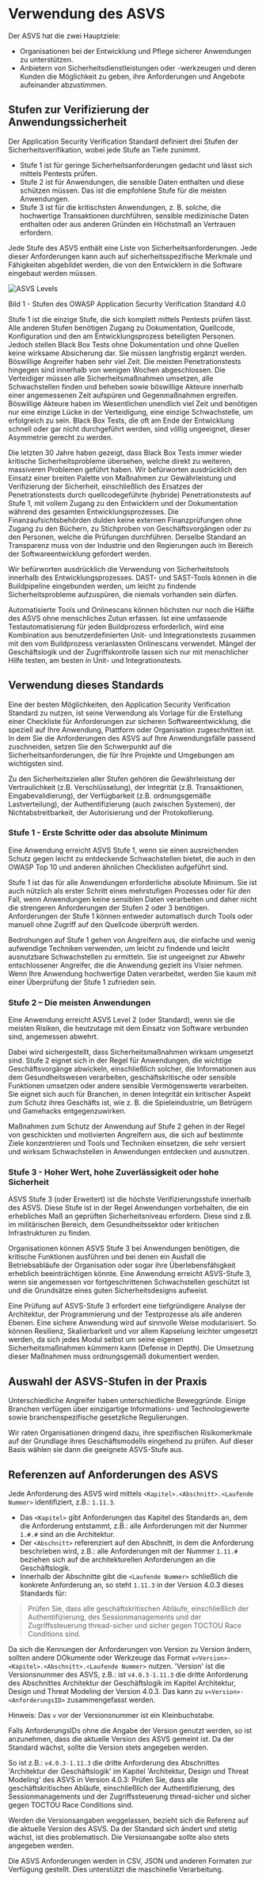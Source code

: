 # Verwendung des ASVS

Der ASVS hat die zwei Hauptziele:

* Organisationen bei der Entwicklung und Pflege sicherer Anwendungen zu unterstützen.
* Anbietern von Sicherheitsdienstleistungen oder -werkzeugen und deren Kunden die Möglichkeit zu geben, ihre Anforderungen und Angebote aufeinander abzustimmen.

## Stufen zur Verifizierung der Anwendungssicherheit

Der Application Security Verification Standard definiert drei Stufen der Sicherheitsverifikation, wobei jede Stufe an Tiefe zunimmt.

* Stufe 1 ist für geringe Sicherheitsanforderungen gedacht und lässt sich mittels Pentests prüfen.
* Stufe 2 ist für Anwendungen, die sensible Daten enthalten und diese schützen müssen. Das ist die empfohlene Stufe für die meisten Anwendungen.
* Stufe 3 ist für die kritischsten Anwendungen, z. B. solche, die hochwertige Transaktionen durchführen, sensible medizinische Daten enthalten oder aus anderen Gründen ein Höchstmaß an Vertrauen erfordern.

Jede Stufe des ASVS enthält eine Liste von Sicherheitsanforderungen. Jede dieser Anforderungen kann auch auf sicherheitsspezifische Merkmale und Fähigkeiten abgebildet werden, die von den Entwicklern in die Software eingebaut werden müssen.

![ASVS Levels](https://raw.githubusercontent.com/OWASP/ASVS/master/4.0/images/asvs_40_levels_de.png "ASVS Stufen")

Bild 1 - Stufen des OWASP Application Security Verification Standard 4.0

Stufe 1 ist die einzige Stufe, die sich komplett mittels Pentests prüfen lässt. Alle anderen Stufen benötigen Zugang zu Dokumentation, Quellcode, Konfiguration und den am Entwicklungsprozess beteiligten Personen. Jedoch stellen Black Box Tests ohne Dokumentation und ohne Quellen keine wirksame Absicherung dar. Sie müssen langfristig ergänzt werden. Böswillige Angreifer haben sehr viel Zeit. Die meisten Penetrationstests hingegen sind innerhalb von wenigen Wochen abgeschlossen. Die Verteidiger müssen alle Sicherheitsmaßnahmen umsetzen, alle Schwachstellen finden und beheben sowie böswillige Akteure innerhalb einer angemessenen Zeit aufspüren und Gegenmaßnahmen ergreifen. Böswillige Akteure haben im Wesentlichen unendlich viel Zeit und benötigen nur eine einzige Lücke in der Verteidigung, eine einzige Schwachstelle, um erfolgreich zu sein. Black Box Tests, die oft am Ende der Entwicklung schnell oder gar nicht durchgeführt werden, sind völlig ungeeignet, dieser Asymmetrie gerecht zu werden.

Die letzten 30 Jahre haben gezeigt, dass Black Box Tests immer wieder kritische Sicherheitsprobleme übersehen, welche direkt zu weiteren, massiveren Problemen geführt haben. Wir befürworten ausdrücklich den Einsatz einer breiten Palette von Maßnahmen zur Gewährleistung und Verifizierung der Sicherheit, einschließlich des Ersatzes der Penetrationstests durch quellcodegeführte (hybride) Penetrationstests auf Stufe 1, mit vollem Zugang zu den Entwicklern und der Dokumentation während des gesamten Entwicklungsprozesses. Die Finanzaufsichtsbehörden dulden keine externen Finanzprüfungen ohne Zugang zu den Büchern, zu Stichproben von Geschäftsvorgängen oder zu den Personen, welche die Prüfungen durchführen. Derselbe Standard an Transparenz muss von der Industrie und den Regierungen auch im Bereich der Softwareentwicklung gefordert werden.

Wir befürworten ausdrücklich die Verwendung von Sicherheitstools innerhalb des Entwicklungsprozesses. DAST- und SAST-Tools können in die Buildpipeline eingebunden werden, um leicht zu findende Sicherheitsprobleme aufzuspüren, die niemals vorhanden sein dürfen.

Automatisierte Tools und Onlinescans können höchsten nur noch die Hälfte des ASVS ohne menschliches Zutun erfassen. Ist eine umfassende Testautomatisierung für jeden Buildprozess erforderlich, wird eine Kombination aus benutzerdefinierten Unit- und Integrationstests zusammen mit den vom Buildprozess veranlassten Onlinescans verwendet. Mängel der Geschäftslogik und der Zugriffskontrolle lassen sich nur mit menschlicher Hilfe testen, am besten in Unit- und Integrationstests.

## Verwendung dieses Standards

Eine der besten Möglichkeiten, den Application Security Verification Standard zu nutzen, ist seine Verwendung als Vorlage für die Erstellung einer Checkliste für Anforderungen zur sicheren Softwareentwicklung, die speziell auf Ihre Anwendung, Plattform oder Organisation zugeschnitten ist. In dem Sie die Anforderungen des ASVS auf Ihre Anwendungsfälle passend zuschneiden, setzen Sie den Schwerpunkt auf die Sicherheitsanforderungen, die für Ihre Projekte und Umgebungen am wichtigsten sind.

Zu den Sicherheitszielen aller Stufen gehören die Gewährleistung der Vertraulichkeit (z.B. Verschlüsselung), der Integrität (z.B. Transaktionen, Eingabevalidierung), der Verfügbarkeit (z.B. ordnungsgemäße Lastverteilung), der Authentifizierung (auch zwischen Systemen), der Nichtabstreitbarkeit, der Autorisierung und der Protokollierung.

### Stufe 1 - Erste Schritte oder das absolute Minimum

Eine Anwendung erreicht ASVS Stufe 1, wenn sie einen ausreichenden Schutz gegen leicht zu entdeckende Schwachstellen bietet, die auch in den OWASP Top 10 und anderen ähnlichen Checklisten aufgeführt sind.

Stufe 1 ist das für alle Anwendungen erforderliche absolute Minimum. Sie ist auch nützlich als erster Schritt eines mehrstufigen Prozesses oder für den Fall, wenn Anwendungen keine sensiblen Daten verarbeiten und daher nicht die strengeren Anforderungen der Stufen 2 oder 3 benötigen. Anforderungen der Stufe 1 können entweder automatisch durch Tools oder manuell ohne Zugriff auf den Quellcode überprüft werden.

Bedrohungen auf Stufe 1 gehen von Angreifern aus, die einfache und wenig aufwendige Techniken verwenden, um leicht zu findende und leicht ausnutzbare Schwachstellen zu ermitteln. Sie ist ungeeignet zur Abwehr entschlossener Angreifer, die die Anwendung gezielt ins Visier nehmen. Wenn Ihre Anwendung hochwertige Daten verarbeitet, werden Sie kaum mit einer Überprüfung der Stufe 1 zufrieden sein.

### Stufe 2 – Die meisten Anwendungen

Eine Anwendung erreicht ASVS Level 2 (oder Standard), wenn sie die meisten Risiken, die heutzutage mit dem Einsatz von Software verbunden sind, angemessen abwehrt.

Dabei wird sichergestellt, dass Sicherheitsmaßnahmen wirksam umgesetzt sind. Stufe 2 eignet sich in der Regel für Anwendungen, die wichtige Geschäftsvorgänge abwickeln, einschließlich solcher, die Informationen aus dem Gesundheitswesen verarbeiten, geschäftskritische oder sensible Funktionen umsetzen oder andere sensible Vermögenswerte verarbeiten. Sie eignet sich auch für Branchen, in denen Integrität ein kritischer Aspekt zum Schutz ihres Geschäfts ist, wie z. B. die Spieleindustrie, um Betrügern und Gamehacks entgegenzuwirken.

Maßnahmen zum Schutz der Anwendung auf Stufe 2 gehen in der Regel von geschickten und motivierten Angreifern aus, die sich auf bestimmte Ziele konzentrieren und Tools und Techniken einsetzen, die sehr versiert und wirksam Schwachstellen in Anwendungen entdecken und ausnutzen.

### Stufe 3 - Hoher Wert, hohe Zuverlässigkeit oder hohe Sicherheit

ASVS Stufe 3 (oder Erweitert) ist die höchste Verifizierungsstufe innerhalb des ASVS. Diese Stufe ist in der Regel Anwendungen vorbehalten, die ein erhebliches Maß an geprüften Sicherheitsniveau erfordern. Diese sind z.B. im militärischen Bereich, dem Gesundheitssektor oder kritischen Infrastrukturen zu finden.

Organisationen können ASVS Stufe 3 bei Anwendungen benötigen, die kritische Funktionen ausführen und bei denen ein Ausfall die Betriebsabläufe der Organisation oder sogar ihre Überlebensfähigkeit erheblich beeinträchtigen könnte. Eine Anwendung erreicht ASVS-Stufe 3, wenn sie angemessen vor fortgeschrittenen Schwachstellen geschützt ist und die Grundsätze eines guten Sicherheitsdesigns aufweist.

Eine Prüfung auf ASVS-Stufe 3 erfordert eine tiefgründigere Analyse der Architektur, der Programmierung und der Testprozesse als alle anderen Ebenen. Eine sichere Anwendung wird auf sinnvolle Weise modularisiert. So können Resilienz, Skalierbarkeit und vor allem Kapselung leichter umgesetzt werden, da sich jedes Modul selbst um seine eigenen Sicherheitsmaßnahmen kümmern kann (Defense in Depth). Die Umsetzung dieser Maßnahmen muss ordnungsgemäß dokumentiert werden.

## Auswahl der ASVS-Stufen in der Praxis

Unterschiedliche Angreifer haben unterschiedliche Beweggründe. Einige Branchen verfügen über einzigartige Informations- und Technologiewerte sowie branchenspezifische gesetzliche Regulierungen.

Wir raten Organisationen dringend dazu, ihre spezifischen Risikomerkmale auf der Grundlage ihres Geschäftsmodells eingehend zu prüfen. Auf dieser Basis wählen sie dann die geeignete ASVS-Stufe aus.

## Referenzen auf Anforderungen des ASVS

Jede Anforderung des ASVS wird mittels `<Kapitel>.<Abschnitt>.<Laufende Nummer>` identifiziert, z.B.: `1.11.3`.
- Das `<Kapitel>` gibt Anforderungen das Kapitel des Standards an, dem die Anforderung entstammt, z.B.: alle Anforderungen mit der Nummer `1.#.#` sind an die Architektur.
- Der `<Abschnitt>` referenziert auf den Abschnitt, in dem die Anforderung beschrieben wird, z.B.: alle Anforderungen mit der Nummer `1.11.#` beziehen sich auf die architekturellen Anforderungen an die Geschäftslogik.
- Innerhalb der Abschnitte gibt die `<Laufende Nummer>` schließlich die konkrete Anforderung an, so steht `1.11.3` in der Version 4.0.3 dieses Standards für:

> Prüfen Sie, dass alle geschäftskritischen Abläufe, einschließlich der Authentifizierung, des Sessionmanagements und der Zugriffssteuerung thread-sicher und sicher gegen TOCTOU Race Conditions sind.

Da sich die Kennungen der Anforderungen von Version zu Version ändern, sollten andere DOkumente oder Werkzeuge das Format `v<Version>-<Kapitel>.<Abschnitt>.<Laufende Nummer>` nutzen. 'Version' ist die Versionsnummer des ASVS, z.B.: ist `v4.0.3-1.11.3` die dritte Anforderung des Abschnittes Architektur der Geschäftslogik im Kapitel Architektur, Design und Threat Modeling der Version 4.0.3. Das kann zu `v<Version>-<AnforderungsID>` zusammengefasst werden.

Hinweis: Das `v` vor der Versionsnummer ist ein Kleinbuchstabe.

Falls AnforderungsIDs ohne die Angabe der Version genutzt werden, so ist anzunehmen, dass die aktuelle Version des ASVS gemeint ist. Da der Standard wächst, sollte die Version stets angegeben werden.

So ist z.B.: `v4.0.3-1.11.3` die dritte Anforderung des Abschnittes 'Architektur der Geschäftslogik' im Kapitel 'Architektur, Design und Threat Modeling' des ASVS in Version 4.0.3: Prüfen Sie, dass alle geschäftskritischen Abläufe, einschließlich der Authentifizierung, des Sessionmanagements und der Zugriffssteuerung thread-sicher und sicher gegen TOCTOU Race Conditions sind.

Werden die Versionsangaben weggelassen, bezieht sich die Referenz auf die aktuelle Version des ASVS. Da der Standard sich ändert und stetig wächst, ist dies problematisch. Die Versionsangabe sollte also stets angegeben werden.

Die ASVS Anforderungen werden in CSV, JSON und anderen Formaten zur Verfügung gestellt. Dies unterstützt die maschinelle Verarbeitung.
